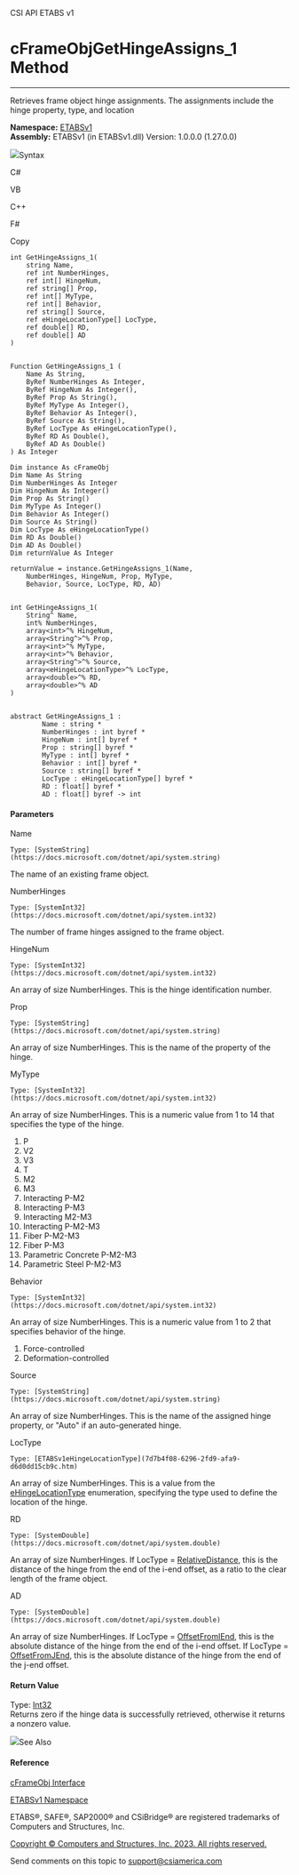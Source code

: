 ﻿

CSI API ETABS v1

# cFrameObjGetHingeAssigns_1 Method  
  
---  
  
Retrieves frame object hinge assignments. The assignments include the hinge
property, type, and location

**Namespace:** [ETABSv1](2780f1b8-2033-5289-2298-1cdb2a7508d9.htm)  
**Assembly:** ETABSv1 (in ETABSv1.dll) Version: 1.0.0.0 (1.27.0.0)

![](../icons/SectionExpanded.png)Syntax

C#

VB

C++

F#

Copy

    
    
    int GetHingeAssigns_1(
    	string Name,
    	ref int NumberHinges,
    	ref int[] HingeNum,
    	ref string[] Prop,
    	ref int[] MyType,
    	ref int[] Behavior,
    	ref string[] Source,
    	ref eHingeLocationType[] LocType,
    	ref double[] RD,
    	ref double[] AD
    )
    
    
    Function GetHingeAssigns_1 ( 
    	Name As String,
    	ByRef NumberHinges As Integer,
    	ByRef HingeNum As Integer(),
    	ByRef Prop As String(),
    	ByRef MyType As Integer(),
    	ByRef Behavior As Integer(),
    	ByRef Source As String(),
    	ByRef LocType As eHingeLocationType(),
    	ByRef RD As Double(),
    	ByRef AD As Double()
    ) As Integer
    
    Dim instance As cFrameObj
    Dim Name As String
    Dim NumberHinges As Integer
    Dim HingeNum As Integer()
    Dim Prop As String()
    Dim MyType As Integer()
    Dim Behavior As Integer()
    Dim Source As String()
    Dim LocType As eHingeLocationType()
    Dim RD As Double()
    Dim AD As Double()
    Dim returnValue As Integer
    
    returnValue = instance.GetHingeAssigns_1(Name, 
    	NumberHinges, HingeNum, Prop, MyType, 
    	Behavior, Source, LocType, RD, AD)
    
    
    int GetHingeAssigns_1(
    	String^ Name, 
    	int% NumberHinges, 
    	array<int>^% HingeNum, 
    	array<String^>^% Prop, 
    	array<int>^% MyType, 
    	array<int>^% Behavior, 
    	array<String^>^% Source, 
    	array<eHingeLocationType>^% LocType, 
    	array<double>^% RD, 
    	array<double>^% AD
    )
    
    
    abstract GetHingeAssigns_1 : 
            Name : string * 
            NumberHinges : int byref * 
            HingeNum : int[] byref * 
            Prop : string[] byref * 
            MyType : int[] byref * 
            Behavior : int[] byref * 
            Source : string[] byref * 
            LocType : eHingeLocationType[] byref * 
            RD : float[] byref * 
            AD : float[] byref -> int 
    

#### Parameters

Name

    Type: [SystemString](https://docs.microsoft.com/dotnet/api/system.string)  
The name of an existing frame object.

NumberHinges

    Type: [SystemInt32](https://docs.microsoft.com/dotnet/api/system.int32)  
The number of frame hinges assigned to the frame object.

HingeNum

    Type: [SystemInt32](https://docs.microsoft.com/dotnet/api/system.int32)  
An array of size NumberHinges. This is the hinge identification number.

Prop

    Type: [SystemString](https://docs.microsoft.com/dotnet/api/system.string)  
An array of size NumberHinges. This is the name of the property of the hinge.

MyType

    Type: [SystemInt32](https://docs.microsoft.com/dotnet/api/system.int32)  
An array of size NumberHinges. This is a numeric value from 1 to 14 that
specifies the type of the hinge.

  1. P
  2. V2
  3. V3
  4. T
  5. M2
  6. M3
  7. Interacting P-M2
  8. Interacting P-M3
  9. Interacting M2-M3
  10. Interacting P-M2-M3
  11. Fiber P-M2-M3
  12. Fiber P-M3
  13. Parametric Concrete P-M2-M3
  14. Parametric Steel P-M2-M3

Behavior

    Type: [SystemInt32](https://docs.microsoft.com/dotnet/api/system.int32)  
An array of size NumberHinges. This is a numeric value from 1 to 2 that
specifies behavior of the hinge.

  1. Force-controlled
  2. Deformation-controlled

Source

    Type: [SystemString](https://docs.microsoft.com/dotnet/api/system.string)  
An array of size NumberHinges. This is the name of the assigned hinge
property, or "Auto" if an auto-generated hinge.

LocType

    Type: [ETABSv1eHingeLocationType](7d7b4f08-6296-2fd9-afa9-d6d0dd15cb9c.htm)  
An array of size NumberHinges. This is a value from the
[eHingeLocationType](7d7b4f08-6296-2fd9-afa9-d6d0dd15cb9c.htm) enumeration,
specifying the type used to define the location of the hinge.

RD

    Type: [SystemDouble](https://docs.microsoft.com/dotnet/api/system.double)  
An array of size NumberHinges. If LocType =
[RelativeDistance](7d7b4f08-6296-2fd9-afa9-d6d0dd15cb9c.htm), this is the
distance of the hinge from the end of the i-end offset, as a ratio to the
clear length of the frame object.

AD

    Type: [SystemDouble](https://docs.microsoft.com/dotnet/api/system.double)  
An array of size NumberHinges. If LocType =
[OffsetFromIEnd](7d7b4f08-6296-2fd9-afa9-d6d0dd15cb9c.htm), this is the
absolute distance of the hinge from the end of the i-end offset. If LocType =
[OffsetFromJEnd](7d7b4f08-6296-2fd9-afa9-d6d0dd15cb9c.htm), this is the
absolute distance of the hinge from the end of the j-end offset.

#### Return Value

Type: [Int32](https://docs.microsoft.com/dotnet/api/system.int32)  
Returns zero if the hinge data is successfully retrieved, otherwise it returns
a nonzero value.

![](../icons/SectionExpanded.png)See Also

#### Reference

[cFrameObj Interface](d5342667-2977-9fdc-9769-e4e2becc0803.htm)

[ETABSv1 Namespace](2780f1b8-2033-5289-2298-1cdb2a7508d9.htm)

ETABS®, SAFE®, SAP2000® and CSiBridge® are registered trademarks of Computers
and Structures, Inc.  

[Copyright © Computers and Structures, Inc. 2023. All rights
reserved.](http://www.csiamerica.com)

Send comments on this topic to
[support@csiamerica.com](mailto:support%40csiamerica.com?Subject=CSI%20API%20ETABS%20v1)


